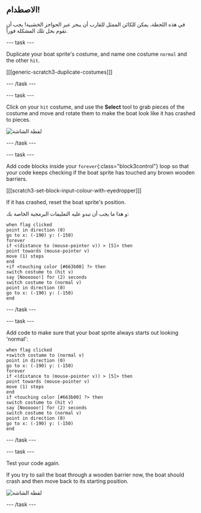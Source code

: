 ## الاصطدام!

في هذه اللحظة، يمكن للكائن الممثل للقارب أن يبحر عبر الحواجز الخشبية! يجب أن تقوم بحل تلك المشكلة فوراً.

\--- task \---

Duplicate your boat sprite's costume, and name one costume `normal` and the other `hit`.

[[[generic-scratch3-duplicate-costumes]]]

\--- /task \---

\--- task \---

Click on your `hit` costume, and use the **Select** tool to grab pieces of the costume and move and rotate them to make the boat look like it has crashed to pieces.

![لقطة الشاشة](images/boat-hit-costume-annotated.png)

\--- /task \---

\--- task \---

Add code blocks inside your `forever`{:class="block3control"} loop so that your code keeps checking if the boat sprite has touched any brown wooden barriers.

[[[scratch3-set-block-input-colour-with-eyedropper]]]

If it has crashed, reset the boat sprite's position.

و هذا ما يجب أن تبدو عليه التعليمات البرمجية الخاصة بك:

```blocks3
when flag clicked
point in direction (0)
go to x: (-190) y: (-150)
forever
if <(distance to (mouse-pointer v)) > [5]> then
point towards (mouse-pointer v)
move (1) steps
end
+if <touching color [#663b00] ?> then
switch costume to (hit v)
say [Noooooo!] for (2) seconds
switch costume to (normal v)
point in direction (0)
go to x: (-190) y: (-150)
end
```

\--- /task \---

\--- task \---

Add code to make sure that your boat sprite always starts out looking 'normal':

```blocks3
when flag clicked
+switch costume to (normal v)
point in direction (0)
go to x: (-190) y: (-150)
forever
if <(distance to (mouse-pointer v)) > [5]> then
point towards (mouse-pointer v)
move (1) steps
end
if <touching color [#663b00] ?> then
switch costume to (hit v)
say [Noooooo!] for (2) seconds
switch costume to (normal v)
point in direction (0)
go to x: (-190) y: (-150)
end
```

\--- /task \---

\--- task \---

Test your code again.

If you try to sail the boat through a wooden barrier now, the boat should crash and then move back to its starting position.

![لقطة الشاشة](images/boat-crash.png)

\--- /task \---